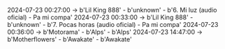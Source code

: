 2024-07-23 00:27:00 -> b'Lil King 888' - b'unknown' - b'6. Mi luz (audio oficial) - Pa mi compa'
2024-07-23 00:33:00 -> b'Lil King 888' - b'unknown' - b'7. Pocas horas (audio oficial) - Pa mi compa'
2024-07-23 00:36:00 -> b'Motorama' - b'Alps' - b'Alps'
2024-07-23 14:47:00 -> b'Motherflowers' - b'Awakate' - b'Awakate'

